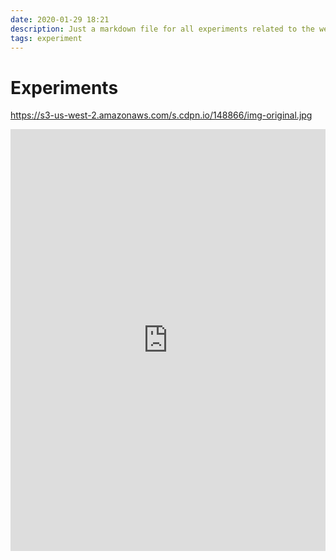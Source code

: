 ```yaml
---
date: 2020-01-29 18:21
description: Just a markdown file for all experiments related to the website
tags: experiment
---
```


# Experiments

https://s3-us-west-2.amazonaws.com/s.cdpn.io/148866/img-original.jpg

<iframe frameborder="0" class="juxtapose" width="100%" height="675" src="https://cdn.knightlab.com/libs/juxtapose/latest/embed/index.html?uid=c600ff8c-3edc-11ea-b9b8-0edaf8f81e27"></iframe>
